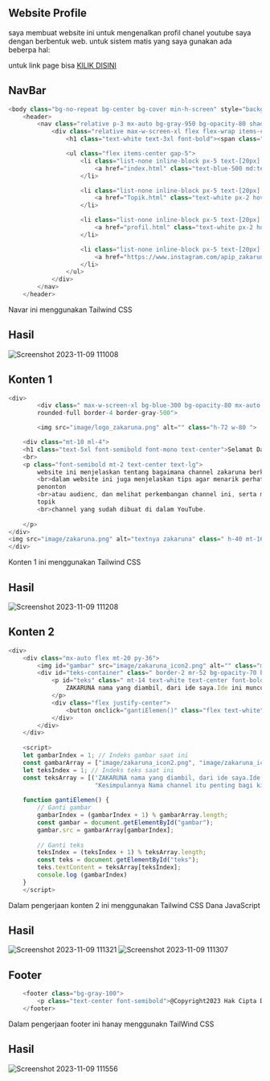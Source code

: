## Website Profile
saya membuat website ini untuk mengenalkan profil chanel youtube saya dengan berbentuk web.
untuk sistem matis yang saya gunakan ada beberpa hal:

untuk link page bisa
[KlLIK DISINI](https://muflihafif004.github.io/ASS_MuflihAfif/)
## NavBar
``` js
<body class="bg-no-repeat bg-center bg-cover min-h-screen" style="background-image: url('image/background.jpg');">
    <header>
        <nav class="relative p-3 mx-auto bg-gray-950 bg-opacity-80 shadow-2xl shadow-blue-300">
            <div class="relative max-w-screen-xl flex flex-wrap items-center justify-between mx-auto">       
                <h1 class="text-white text-3xl font-bold"><span class="text-blue-500">ZAKA</span>RUNA</h1>

                <ul class="flex items-center gap-5">
                    <li class="list-none inline-block px-5 text-[20px] font-bold ">
                        <a href="index.html" class="text-blue-500 md:text-blue-500 hover:text-blue-300">Beranda</a>
                    </li>

                    <li class="list-none inline-block px-5 text-[20px] font-bold ">
                        <a href="Topik.html" class="text-white px-2 hover:text-blue-900">Topik</a>
                    </li>

                    <li class="list-none inline-block px-5 text-[20px] font-bold ">
                        <a href="profil.html" class="text-white px-2 hover:text-blue-900">Profil</a>
                    </li>

                    <li class="list-none inline-block px-5 text-[20px] font-bold ">
                        <a href="https://www.instagram.com/apip_zakaruna/" class="text-white px-2 hover:text-blue-900">Kontak</a>
                    </li>
                </ul>
            </div>
        </nav>
    </header>
```
Navar ini menggunakan Tailwind CSS
## Hasil
![Screenshot 2023-11-09 111008](https://github.com/MUFLIHAFIF004/ASS_MuflihAfif/assets/147011338/4e815827-0268-4d0f-bb2c-869c1ee9b3e3)

## Konten 1
``` js
<div>
        <div class=" max-w-screen-xl bg-blue-300 bg-opacity-80 mx-auto flex text-white mt-20 ml-10 
        rounded-full border-4 border-gray-500">

        <img src="image/logo_zakaruna.png" alt="" class="h-72 w-80 ">

    <div class="mt-10 ml-4">
    <h1 class="text-5xl font-semibold font-mono text-center">Selamat Datang!!</h1>
    <br>
    <p class="font-semibold mt-2 text-center text-lg"> 
        website ini menjelaskan tentang bagaimana channel zakaruna berkembang,
        <br>dalam website ini juga menjelaskan tips agar menarik perhatian
        penonton 
        <br>atau audienc, dan melihat perkembangan channel ini, serta membritahu
        topik 
        <br>channel yang sudah dibuat di dalam YouTube.
    
    </p>
</div>
<img src="image/zakaruna.png" alt="textnya zakaruna" class=" h-40 mt-16 ml-6">
</div>
```
Konten 1 ini menggunakan Tailwind CSS
## Hasil
![Screenshot 2023-11-09 111208](https://github.com/MUFLIHAFIF004/ASS_MuflihAfif/assets/147011338/3639475a-db05-4895-8ce6-e7ff0755ca72)

## Konten 2
``` js
<div>
    <div class="mx-auto flex mt-20 py-36">
        <img id="gambar" src="image/zakaruna_icon2.png" alt="" class="ml-16 h-72 w-70">
        <div id="teks-container" class=" border-2 mr-52 bg-opacity-70 bg-gray-600 px-1 rounded">
            <p id="teks" class=" mt-14 text-white text-center font-bold text-3xl">
                ZAKARUNA nama yang diambil, dari ide saya.Ide ini muncul pada saat memikirkan, bagaimana orang tertarik dengan nama channel kita.
            </p>
            <div class="flex justify-center">
                <button onclick="gantiElemen()" class="flex text-white">>>>>></button>
            </div>
        </div>
    </div>
    
    <script>
    let gambarIndex = 1; // Indeks gambar saat ini
    const gambarArray = ["image/zakaruna_icon2.png", "image/zakaruna_icon1.png"]; // Daftar gambar yang akan diubah
    let teksIndex = 1; // Indeks teks saat ini
    const teksArray = [('ZAKARUNA nama yang diambil, dari ide saya.Ide ini muncul pada saat memikirkan, bagaimana orang tertarik dengan nama channel kita.'), 
                        "Kesimpulannya Nama channel itu penting bagi kita sebagai pemula untuk dikenal pada khalayak. dan plagiat"]; // Daftar teks yang akan diubah
    
    function gantiElemen() {
        // Ganti gambar
        gambarIndex = (gambarIndex + 1) % gambarArray.length;
        const gambar = document.getElementById("gambar");
        gambar.src = gambarArray[gambarIndex];
    
        // Ganti teks
        teksIndex = (teksIndex + 1) % teksArray.length;
        const teks = document.getElementById("teks");
        teks.textContent = teksArray[teksIndex];
        console.log (gambarIndex)
    }
    </script>
```
Dalam pengerjaan konten 2 ini menggunakan Tailwind CSS Dana JavaScript
## Hasil
![Screenshot 2023-11-09 111321](https://github.com/MUFLIHAFIF004/ASS_MuflihAfif/assets/147011338/45874624-ae84-4ed2-9e2d-603ce945288f)
![Screenshot 2023-11-09 111307](https://github.com/MUFLIHAFIF004/ASS_MuflihAfif/assets/147011338/2c1f4ea4-f200-4c48-904a-7bac1ca99681)

## Footer
``` js
    <footer class="bg-gray-100">
        <p class="text-center font-semibold">@Copyright2023 Hak Cipta Dilindungi</p>
    </footer>
```
Dalam pengerjaan footer ini hanay menggunakn TailWind CSS
## Hasil
![Screenshot 2023-11-09 111556](https://github.com/MUFLIHAFIF004/ASS_MuflihAfif/assets/147011338/1237a342-4938-40ba-a935-e6cc37077a6e)
